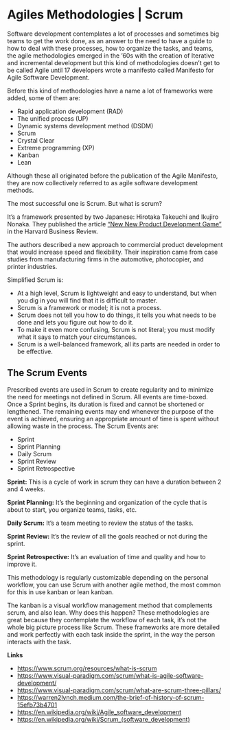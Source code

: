 # Agiles Methodologies | Scrum

Software development contemplates a lot of processes and sometimes big teams to get the work done, as an answer to the need to have a guide to how to deal with these processes, how to organize the tasks, and teams, the agile methodologies emerged in the ’60s with the creation of Iterative and incremental development but this kind of methodologies doesn’t get to be called Agile until 17 developers wrote a manifesto called Manifesto for Agile Software Development. 

Before this kind of methodologies have a name a lot of frameworks were added, some of them are:

- Rapid application development (RAD)
- The unified process (UP) 
- Dynamic systems development method (DSDM)
- Scrum
- Crystal Clear
- Extreme programming (XP)
- Kanban
- Lean

Although these all originated before the publication of the Agile Manifesto, they are now collectively referred to as agile software development methods.

The most successful one is Scrum. But what is scrum?

It’s a framework presented by two Japanese: Hirotaka Takeuchi and Ikujiro Nonaka. They published the article [“New New Product Development Game”](https://cb.hbsp.harvard.edu/cbmp/product/86116-PDF-ENG) in the Harvard Business Review.

The authors described a new approach to commercial product development that would increase speed and flexibility. Their inspiration came from case studies from manufacturing firms in the automotive, photocopier, and printer industries.

Simplified Scrum is:

- At a high level, Scrum is lightweight and easy to understand, but when you dig in you will find that it is difficult to master.
- Scrum is a framework or model; it is not a process.
- Scrum does not tell you how to do things, it tells you what needs to be done and lets you figure out how to do it. 
- To make it even more confusing, Scrum is not literal; you must modify what it says to match your circumstances.
- Scrum is a well-balanced framework, all its parts are needed in order to be effective.

## The Scrum Events

Prescribed events are used in Scrum to create regularity and to minimize the need for meetings not defined in Scrum. All events are time-boxed. Once a Sprint begins, its duration is fixed and cannot be shortened or lengthened. The remaining events may end whenever the purpose of the event is achieved, ensuring an appropriate amount of time is spent without allowing waste in the process.  The Scrum Events are:

- Sprint
- Sprint Planning
- Daily Scrum
- Sprint Review
- Sprint Retrospective

**Sprint:** This is a cycle of work in scrum they can have a duration between 2 and 4 weeks.

**Sprint Planning:** It’s the beginning and organization of the cycle that is about to start, you organize teams, tasks, etc.

**Daily Scrum:** It’s a team meeting to review the status of the tasks.

**Sprint Review:** It’s the review of all the goals reached or not during the sprint.

**Sprint Retrospective:** It’s an evaluation of time and quality and how to improve it.

This methodology is regularly customizable depending on the personal workflow, you can use Scrum with another agile method, the most common for this in use kanban or lean kanban.

The kanban is a visual workflow management method that complements scrum, and also lean. Why does this happen? These methodologies are great because they contemplate the workflow of each task, it’s not the whole big picture process like Scrum. These frameworks are more detailed and work perfectly with each task inside the sprint, in the way the person interacts with the task.

 

**Links**

- https://www.scrum.org/resources/what-is-scrum
- https://www.visual-paradigm.com/scrum/what-is-agile-software-development/
- https://www.visual-paradigm.com/scrum/what-are-scrum-three-pillars/
- https://warren2lynch.medium.com/the-brief-of-history-of-scrum-15efb73b4701
- https://en.wikipedia.org/wiki/Agile_software_development
- https://en.wikipedia.org/wiki/Scrum_(software_development)

 